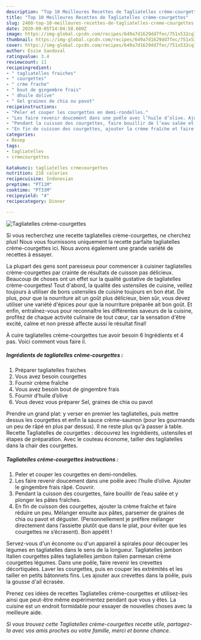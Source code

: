 ```yaml
---
description: "Top 10 Meilleures Recettes de Tagliatelles crème-courgettes"
title: "Top 10 Meilleures Recettes de Tagliatelles crème-courgettes"
slug: 2460-top-10-meilleures-recettes-de-tagliatelles-creme-courgettes
date: 2020-09-05T14:04:58.600Z
image: https://img-global.cpcdn.com/recipes/649a7d1629dd7fec/751x532cq70/tagliatelles-creme-courgettes-photo-principale-de-la-recette.jpg
thumbnail: https://img-global.cpcdn.com/recipes/649a7d1629dd7fec/751x532cq70/tagliatelles-creme-courgettes-photo-principale-de-la-recette.jpg
cover: https://img-global.cpcdn.com/recipes/649a7d1629dd7fec/751x532cq70/tagliatelles-creme-courgettes-photo-principale-de-la-recette.jpg
author: Essie Sandoval
ratingvalue: 3.4
reviewcount: 11
recipeingredient:
- " tagliatelles fraiches"
- " courgettes"
- " crme frache"
- " bout de gingembre frais"
- " dhuile dolive"
- " Sel graines de chia ou pavot"
recipeinstructions:
- "Peler et couper les courgettes en demi-rondelles."
- "Les faire revenir doucement dans une poêle avec l’huile d’olive. Ajouter le gingembre frais râpé. Couvrir."
- "Pendant la cuisson des courgettes, faire bouillir de l’eau salée et y plonger les pâtes fraîches."
- "En fin de cuisson des courgettes, ajouter la crème fraîche et faire réduire un peu. Mélanger ensuite aux pâtes, parsemer de graines de chia ou pavot et déguster. (Personnellement je préfère mélanger directement dans l’assiette plutôt que dans le plat, pour éviter que les courgettes ne s’écrasent). Bon appétit !"
categories:
- Resep
tags:
- tagliatelles
- crmecourgettes

katakunci: tagliatelles crmecourgettes 
nutrition: 218 calories
recipecuisine: Indonesian
preptime: "PT11M"
cooktime: "PT33M"
recipeyield: "4"
recipecategory: Dinner

---
```



![Tagliatelles crème-courgettes](https://img-global.cpcdn.com/recipes/649a7d1629dd7fec/751x532cq70/tagliatelles-creme-courgettes-photo-principale-de-la-recette.jpg)

Si vous recherchez une recette tagliatelles crème-courgettes, ne cherchez plus! Nous vous fournissons uniquement la recette parfaite tagliatelles crème-courgettes ici. Nous avons également une grande variété de recettes à essayer.

La plupart des gens sont paresseux pour commencer à cuisiner tagliatelles crème-courgettes par crainte de résultats de cuisson pas délicieux. Beaucoup de choses ont un effet sur la qualité gustative de tagliatelles crème-courgettes! Tout d'abord, la qualité des ustensiles de cuisine, veillez toujours à utiliser de bons ustensiles de cuisine toujours en bon état. De plus, pour que la nourriture ait un goût plus délicieux, bien sûr, vous devez utiliser une variété d'épices pour que la nourriture préparée ait bon goût. Et enfin, entraînez-vous pour reconnaître les différentes saveurs de la cuisine, profitez de chaque activité culinaire de tout cœur, car la sensation d'être excité, calme et non pressé affecte aussi le résultat final!

<!--inarticleads1-->

À cuire tagliatelles crème-courgettes tue avoir besoin 6 Ingrédients et 4 pas. Voici comment vous faire il.

##### Ingrédients de tagliatelles crème-courgettes :

1. Préparer  tagliatelles fraiches
1. Vous avez besoin  courgettes
1. Fournir  crème fraîche
1. Vous avez besoin  bout de gingembre frais
1. Fournir  d’huile d’olive
1. Vous devez vous préparer  Sel, graines de chia ou pavot


Prendre un grand plat: y verser en premier les tagliatelles, puis mettre dessus les courgettes et enfin la sauce crème-saumon (pour les gourmands un peu de râpé en plus par dessus). Il ne reste plus qu&#39;à passer à table. Recette Tagliatelles de courgettes : découvrez les ingrédients, ustensiles et étapes de préparation. Avec le couteau économe, tailler des tagliatelles dans la chair des courgettes. 

<!--inarticleads2-->

##### Tagliatelles crème-courgettes instructions :

1. Peler et couper les courgettes en demi-rondelles.
1. Les faire revenir doucement dans une poêle avec l’huile d’olive. Ajouter le gingembre frais râpé. Couvrir.
1. Pendant la cuisson des courgettes, faire bouillir de l’eau salée et y plonger les pâtes fraîches.
1. En fin de cuisson des courgettes, ajouter la crème fraîche et faire réduire un peu. Mélanger ensuite aux pâtes, parsemer de graines de chia ou pavot et déguster. (Personnellement je préfère mélanger directement dans l’assiette plutôt que dans le plat, pour éviter que les courgettes ne s’écrasent). Bon appétit !


Servez-vous d&#39;un économe ou d&#39;un appareil à spirales pour découper les légumes en tagliatelles dans le sens de la longueur. Tagliatelles jambon Italien courgettes pâtes tagliatelles jambon italien parmesan crème courgettes légumes. Dans une poêle, faire revenir les crevettes décortiquées. Laver les courgettes, puis en couper les extrémités et les tailler en petits bâtonnets fins. Les ajouter aux crevettes dans la poêle, puis la gousse d&#39;ail écrasée. 

<!--inarticleads1-->

<p>
Prenez ces idées de recettes Tagliatelles crème-courgettes et utilisez-les ainsi que peut-être même expérimentez pendant que vous y êtes. La cuisine est un endroit formidable pour essayer de nouvelles choses avec la meilleure aide.
</p>

<p>
<i>Si vous trouvez cette Tagliatelles crème-courgettes recette utile, partagez-la avec vos amis proches ou votre famille, merci et bonne chance.</i>
</p>
